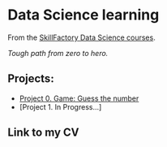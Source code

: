 # Data Science learning

From the [SkillFactory Data Science courses](https://skillfactory.ru/data-scientist).

*Tough path from zero to hero.*

## Projects:

* [Project 0. Game: Guess the number](https://github.com/mrKaffeine/autistic_convulsions/tree/main/project_0)
* [Project 1. In Progress...]

## Link to my CV
